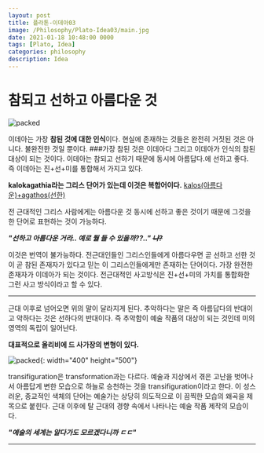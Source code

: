 ```yaml
---
layout: post
title: 플라톤-이데아03
image: /Philosophy/Plato-Idea03/main.jpg
date: 2021-01-18 10:48:00 0000
tags: [Plato, Idea]
categories: philosophy
description: Idea
---
```


# 참되고 선하고 아름다운 것

![packed](........\images\Philosophy\Plato-Idea03\kala.jpg)

이데아는 가장 **참된 것에 대한 인식**이다.
현실에 존재하는 것들은 완전히 거짓된 것은 아니다. 불완전한 것일 뿐이다. ###가장 참된 것은 이데아다 그리고 이데아가 인식의 참된 대상이 되는 것이다.
이데아는 참되고 선하기 때문에 동시에 아름답다.에 선하고 좋다. 즉 이데아는 진+선+미를 통합해서 가지고 있다.

**kalokagathia라는 그리스 단어가 있는데 이것은 복합어이다.**
<u>kalos(아름다운)+agathos(선한)</u>

전 근대적인 그리스 사람에게는 아름다운 것 동시에 선하고 좋은 것이기 때문에 그것을 한 단어로 표현하는 것이 가능하다.

**_"선하고 아름다운 거라.. 예로 뭘 들 수 있을까??.." ~~나?~~_**

이것은 번역이 불가능하다.
전근대인들인 그리스인들에게 아름다우면 곧 선하고 선한 것이 곧 참된 존재자가 있다고 믿는 이 그리스인들에게만 존재하는 단어이다. 가장 완전한 존재자가 이데아가 되는 것이다.
전근대적인 사고방식은 진+선+미의 가치를 통합화한 그런 사고 방식이라고 할 수 있다.

---

근대 이후로 넘어오면 위의 말이 달라지게 된다.
추악하다는 말은 즉 아름답다의 반대이고 악하다는 것은 선하다의 반대이다.
즉 추악함이 예술 작품의 대상이 되는 것인데 미의 영역의 독립이 일어난다.

**대표적으로 올리비에 드 사가장의 변형이 있다.**

![packed](........\images\Philosophy\Plato-Idea03\trans.jpg){: width="400" height="500"}

transifiguration은 transformation과는 다르다.
예술과 지상에서 겪은 고난을 벗어나서 아름답게 변한 모습으로 하늘로 승천하는 것을 transifiguration이라고 한다. 이 성스러운, 종교적인 색체의 단어는 예술가는 상당히 의도적으로 이 끔찍한 모습의 왜곡을 제목으로 붙힌다.
근대 이후에 탈 근대의 경향 속에서 나타나는 예술 작품 제작의 모습이다.

**_"예술의 세계는 알다가도 모르겠다니까 ㄷㄷ"_**

---
